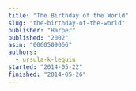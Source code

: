 ```yaml
---
title: "The Birthday of the World"
slug: "the-birthday-of-the-world"
publisher: "Harper"
published: "2002"
asin: "0060509066"
authors:
  - ursula-k-leguin
started: "2014-05-22"
finished: "2014-05-26"
---
```


